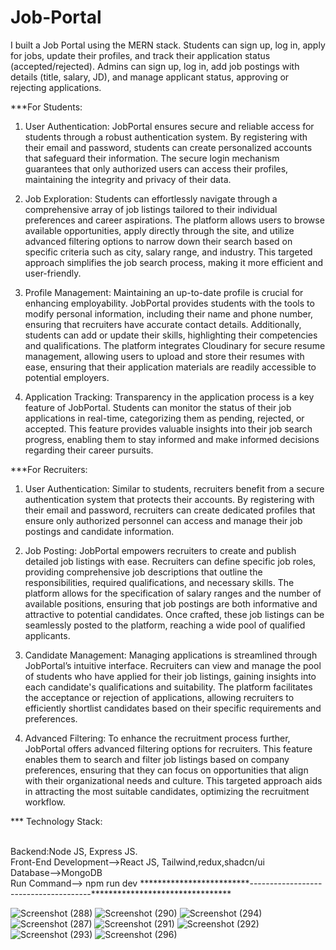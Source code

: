 # Job-Portal
I built a Job Portal using the MERN stack. Students can sign up, log in, apply for jobs, update their profiles, and track their application status (accepted/rejected). Admins can sign up, log in, add job postings with details (title, salary, JD), and manage applicant status, approving or rejecting applications.


***For Students:

1. User Authentication: JobPortal ensures secure and reliable access for students through a robust authentication system. By registering with their email and password, students can create personalized accounts that safeguard their information. The secure login mechanism guarantees that only authorized users can access their profiles, maintaining the integrity and privacy of their data.

2. Job Exploration: Students can effortlessly navigate through a comprehensive array of job listings tailored to their individual preferences and career aspirations. The platform allows users to browse available opportunities, apply directly through the site, and utilize advanced filtering options to narrow down their search based on specific criteria such as city, salary range, and industry. This targeted approach simplifies the job search process, making it more efficient and user-friendly.

3. Profile Management: Maintaining an up-to-date profile is crucial for enhancing employability. JobPortal provides students with the tools to modify personal information, including their name and phone number, ensuring that recruiters have accurate contact details. Additionally, students can add or update their skills, highlighting their competencies and qualifications. The platform integrates Cloudinary for secure resume management, allowing users to upload and store their resumes with ease, ensuring that their application materials are readily accessible to potential employers.

4. Application Tracking: Transparency in the application process is a key feature of JobPortal. Students can monitor the status of their job applications in real-time, categorizing them as pending, rejected, or accepted. This feature provides valuable insights into their job search progress, enabling them to stay informed and make informed decisions regarding their career pursuits.

***For Recruiters:

1. User Authentication: Similar to students, recruiters benefit from a secure authentication system that protects their accounts. By registering with their email and password, recruiters can create dedicated profiles that ensure only authorized personnel can access and manage their job postings and candidate information.

2. Job Posting: JobPortal empowers recruiters to create and publish detailed job listings with ease. Recruiters can define specific job roles, providing comprehensive job descriptions that outline the responsibilities, required qualifications, and necessary skills. The platform allows for the specification of salary ranges and the number of available positions, ensuring that job postings are both informative and attractive to potential candidates. Once crafted, these job listings can be seamlessly posted to the platform, reaching a wide pool of qualified applicants.

3. Candidate Management: Managing applications is streamlined through JobPortal’s intuitive interface. Recruiters can view and manage the pool of students who have applied for their job listings, gaining insights into each candidate's qualifications and suitability. The platform facilitates the acceptance or rejection of applications, allowing recruiters to efficiently shortlist candidates based on their specific requirements and preferences.

4. Advanced Filtering: To enhance the recruitment process further, JobPortal offers advanced filtering options for recruiters. This feature enables them to search and filter job listings based on company preferences, ensuring that they can focus on opportunities that align with their organizational needs and culture. This targeted approach aids in attracting the most suitable candidates, optimizing the recruitment workflow.

*** Technology Stack:

<br/>
Backend:Node JS, Express JS.
<br/>
Front-End Development-->React JS, Tailwind,redux,shadcn/ui
<br/>
Database-->MongoDB
<br/>
Run Command--> npm run dev
*************************--------------------------------------********************************
<br/>

![Screenshot (288)](https://github.com/user-attachments/assets/e5d86e0e-d2b7-4f3f-9a15-edd11e673bf6)
![Screenshot (290)](https://github.com/user-attachments/assets/1489ba94-4a15-4ef6-853f-a18f0c9072d0)
![Screenshot (294)](https://github.com/user-attachments/assets/8d1527fc-d6e6-4ada-a871-11f1a58820af)
![Screenshot (287)](https://github.com/user-attachments/assets/21a3c245-fb4a-400d-9776-6d80e472b210)
![Screenshot (291)](https://github.com/user-attachments/assets/e3db4ca1-c306-406f-99c5-306d2cadc6ad)
![Screenshot (292)](https://github.com/user-attachments/assets/b7061cec-fcf9-4c8b-9b03-0493a1fc241f)
![Screenshot (293)](https://github.com/user-attachments/assets/3526a879-6215-4f87-b1c7-92fdd67cf1e0)
![Screenshot (296)](https://github.com/user-attachments/assets/12e9e483-7163-4a7b-b8b2-469304cb5de4)
